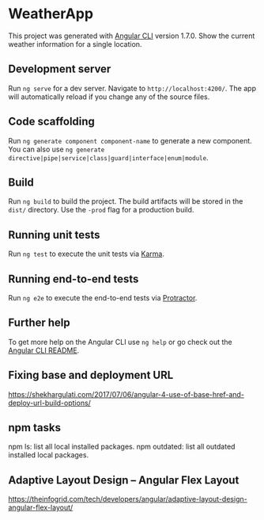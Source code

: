 # WeatherApp

This project was generated with [Angular CLI](https://github.com/angular/angular-cli) version 1.7.0.
Show the current weather information for a single location.

## Development server

Run `ng serve` for a dev server. Navigate to `http://localhost:4200/`. The app will automatically reload if you change any of the source files.

## Code scaffolding

Run `ng generate component component-name` to generate a new component. You can also use `ng generate directive|pipe|service|class|guard|interface|enum|module`.

## Build

Run `ng build` to build the project. The build artifacts will be stored in the `dist/` directory. Use the `-prod` flag for a production build.

## Running unit tests

Run `ng test` to execute the unit tests via [Karma](https://karma-runner.github.io).

## Running end-to-end tests

Run `ng e2e` to execute the end-to-end tests via [Protractor](http://www.protractortest.org/).

## Further help

To get more help on the Angular CLI use `ng help` or go check out the [Angular CLI README](https://github.com/angular/angular-cli/blob/master/README.md).

## Fixing base and deployment URL

https://shekhargulati.com/2017/07/06/angular-4-use-of-base-href-and-deploy-url-build-options/

## npm tasks

npm ls: list all local installed packages.
npm outdated: list all outdated installed local packages.

## Adaptive Layout Design – Angular Flex Layout

https://theinfogrid.com/tech/developers/angular/adaptive-layout-design-angular-flex-layout/
